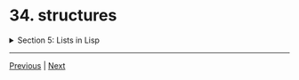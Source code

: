 # 34. structures

<details>
  <summary> Section 5: Lists in Lisp </summary>

  -   using `clisp`
  ```
  clisp prog.lisp  
  ```

  - [Codebase: 34. structures](../../codebase/The-Lisp-Programming-Language_Learn-Lisp-basics-in-one-day/S6_Vectors-and-Structures/34_structures.lisp)

</details>


---

[Previous](./33_vectors.md) | [Next](./2_Course-expectations.md)